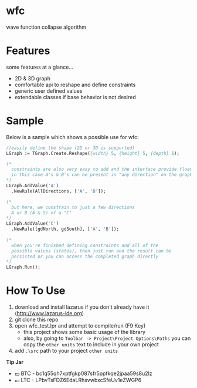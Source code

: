 # wfc
wave function collapse algorithm

# Features

some features at a glance...

* 2D & 3D graph 
* comfortable api to reshape and define constraints
* generic user defined values
* extendable classes if base behavior is not desired

# Sample

Below is a sample which shows a possible use for wfc:

```pascal
//easily define the shape (2D or 3D is supported)
LGraph := TGraph.Create.Reshape({width} 5, {height} 5, {depth} 1);

(*
  constraints are also very easy to add and the interface provide fluent setters.
  in this case A's & B's can be present in "any direction" on the graph (north, east, up, down, etc...)
*)
LGraph.AddValue('A')
  .NewRule(AllDirections, ['A', 'B']);

(*  
  but here, we constrain to just a few directions 
  A or B (N & S) of a "C"
*)
LGraph.AddValue('C')
  .NewRule([gdNorth, gdSouth], ['A', 'B']); 
  
(*
  when you're finished defining constraints and all of the
  possible values (states), then just run and the result can be 
  persisted or you can access the completed graph directly
*)
LGraph.Run();
```

# How To Use

1. download and install lazarus if you don't already have it (http://www.lazarus-ide.org)
1. git clone this repo
1. open wfc_test.lpr and attempt to compile/run (F9 Key)
    * this project shows some basic usage of the library
    * also, by going to `Toolbar -> Project\Project Options\Paths` you can copy the `other units` text to include in your own project
1. add `.\src` path to your project `other units`


**Tip Jar**
  * :dollar: BTC - bc1q55qh7xptfgkp087sfr5ppfkqe2jpaa59s8u2lz
  * :euro: LTC - LPbvTsFDZ6EdaLRhsvwbxcSfeUv1eZWGP6

